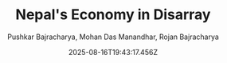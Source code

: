 ---
title: "Nepal's Economy in Disarray"
date: "2025-08-16T19:43:17.456Z"
author: "Pushkar Bajracharya, Mohan Das Manandhar, Rojan Bajracharya"
read_year: "NO"
recommendation: '3'
url: /bookshelf/nepal-s-economy-in-disarray
---